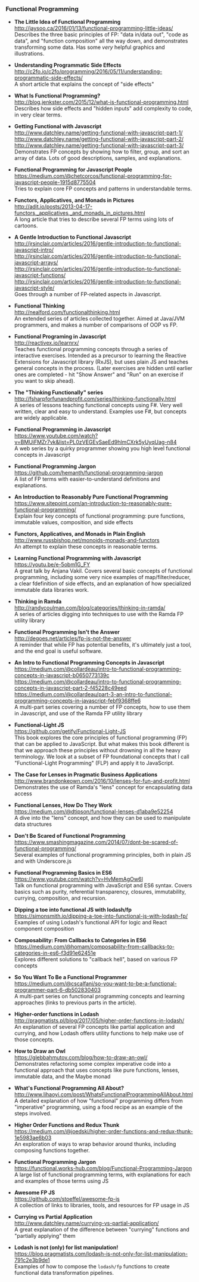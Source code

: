 ### Functional Programming

 - **The Little Idea of Functional Programming**  
   http://jaysoo.ca/2016/01/13/functional-programming-little-ideas/  
   Describes the three basic principles of FP: "data in/data out", "code as data", and "function composition" all the way down, and demonstrates transforming some data.  Has some _very_ helpful graphics and illustrations.
   
- **Understanding Programmatic Side Effects**  
  http://c2fo.io/c2fo/programming/2016/05/11/understanding-programmatic-side-effects/  
  A short article that explains the concept of "side effects"
  
- **What Is Functional Programming?**  
  http://blog.jenkster.com/2015/12/what-is-functional-programming.html  
  Describes how side effects and "hidden inputs" add complexity to code, in very clear terms.

- **Getting Functional with Javascript**  
  http://www.datchley.name/getting-functional-with-javascript-part-1/  
  http://www.datchley.name/getting-functional-with-javascript-part-2/  
  http://www.datchley.name/getting-functional-with-javascript-part-3/  
  Demonstrates FP concepts by showing how to filter, group, and sort an array of data.  Lots of good descriptions, samples, and explanations.

- **Functional Programming for Javascript People**  
  https://medium.com/@chetcorcos/functional-programming-for-javascript-people-1915d8775504  
  Tries to explain core FP concepts and patterns in understandable terms.

- **Functors, Applicatives, and Monads in Pictures**  
  http://adit.io/posts/2013-04-17-functors,_applicatives,_and_monads_in_pictures.html  
  A long article that tries to describe several FP terms using lots of cartoons.
  
- **A Gentle Introduction to Functional Javascript**  
  http://jrsinclair.com/articles/2016/gentle-introduction-to-functional-javascript-intro/  
  http://jrsinclair.com/articles/2016/gentle-introduction-to-functional-javascript-arrays/  
  http://jrsinclair.com/articles/2016/gentle-introduction-to-functional-javascript-functions/  
  http://jrsinclair.com/articles/2016/gentle-introduction-to-functional-javascript-style/  
  Goes through a number of FP-related aspects in Javascript.

- **Functional Thinking**  
  http://nealford.com/functionalthinking.html  
  An extended series of articles collected together.  Aimed at Java/JVM programmers, and makes a number of comparisons of OOP vs FP.

- **Functional Programing in Javascript**  
  http://reactivex.io/learnrx/  
  Teaches functional programming concepts through a series of interactive exercises.  Intended as a precursor to learning the Reactive Extensions for Javascript library (RxJS), but uses plain JS and teaches general concepts in the process.  (Later exercises are hidden until earlier ones are completed - hit "Show Answer" and "Run" on an exercise if you want to skip ahead).
  
- **The "Thinking Functionally" series**  
  http://fsharpforfunandprofit.com/series/thinking-functionally.html  
  A series of lessons teaching functional concepts using F#.  Very well written, clear and easy to understand.  Examples use F#, but concepts are widely applicable.

- **Functional Programming in Javascript**  
  https://www.youtube.com/watch?v=BMUiFMZr7vk&list=PL0zVEGEvSaeEd9hlmCXrk5yUyqUag-n84  
  A web series by a quirky programmer showing you high level functional concepts in Javascript
  
- **Functional Programming Jargon**  
  https://github.com/hemanth/functional-programming-jargon  
  A list of FP terms with easier-to-understand definitions and explanations.
  
- **An Introduction to Reasonably Pure Functional Programming**  
  https://www.sitepoint.com/an-introduction-to-reasonably-pure-functional-programming/  
  Explain four key concepts of functional programming: pure functions, immutable values, composition, and side effects
  
- **Functors, Applicatives, and Monads in Plain English**  
  http://www.russbishop.net/monoids-monads-and-functors  
  An attempt to explain these concepts in reasonable terms.

- **Learning Functional Programming with Javascript**  
  https://youtu.be/e-5obm1G_FY  
  A great talk by Anjana Vakil.  Covers several basic concepts of functional programming, including some very nice examples of map/filter/reducer, a clear fdefinition of side effects, and an explanation of how specialized immutable data libraries work.

- **Thinking in Ramda**  
  http://randycoulman.com/blog/categories/thinking-in-ramda/  
  A series of articles digging into techniques to use with the Ramda FP utility library
  
- **Functional Programming Isn't the Answer**  
  http://degoes.net/articles/fp-is-not-the-answer  
  A reminder that while FP has potential benefits, it's ultimately just a tool, and the end goal is useful software.
  
- **An Intro to Functional Programming Concepts in Javascript**  
  https://medium.com/@collardeau/intro-to-functional-programming-concepts-in-javascript-b0650773139c  
  https://medium.com/@collardeau/intro-to-functional-programming-concepts-in-javascript-part-2-f45228c49eed  
  https://medium.com/@collardeau/part-3-an-intro-to-functional-programming-concepts-in-javascript-febf9368ffe6  
  A multi-part series covering a number of FP concepts, how to use them in Javascript, and use of the Ramda FP utility library

- **Functional-Light JS**  
  https://github.com/getify/Functional-Light-JS  
  This book explores the core principles of functional programming (FP) that can be applied to JavaScript. But what makes this book different is that we approach these principles without drowning in all the heavy terminology. We look at a subset of FP foundational concepts that I call "Functional-Light Programming" (FLP) and apply it to JavaScript.
 
- **The Case for Lenses in Pragmatic Business Applications**  
  http://www.brandonkeown.com/2016/10/lenses-for-fun-and-profit.html  
   Demonstrates the use of Ramda's "lens" concept for encapsulating data access
   
- **Functional Lenses, How Do They Work**  
  https://medium.com/@dtipson/functional-lenses-d1aba9e52254  
  A dive into the "lens" concept, and how they can be used to manipulate data structures
   
- **Don't Be Scared of Functional Programming**  
  https://www.smashingmagazine.com/2014/07/dont-be-scared-of-functional-programming/  
  Several examples of functional programming principles, both in plain JS and with Underscore.js

- **Functional Programming Basics in ES6**  
  https://www.youtube.com/watch?v=HvMemAgOw6I  
  Talk on functional programming with JavaScript and ES6 syntax. Covers basics such as purity, referential transparency, closures, immutability, currying, composition, and recursion.

- **Dipping a toe into functional JS with lodash/fp**  
  https://simonsmith.io/dipping-a-toe-into-functional-js-with-lodash-fp/  
  Examples of using Lodash's functional API for logic and React component composition
  
- **Composability: From Callbacks to Categories in ES6**  
  https://medium.com/@homam/composability-from-callbacks-to-categories-in-es6-f3d91e62451e  
  Explores different solutions to "callback hell", based on various FP concepts

- **So You Want To Be a Functional Programmer**  
  https://medium.com/@cscalfani/so-you-want-to-be-a-functional-programmer-part-6-db502830403  
  A multi-part series on functional programming concepts and learning approaches (links to previous parts in the article).
  
- **Higher-order functions in Lodash**  
  http://pragmatists.pl/blog/2017/05/higher-order-functions-in-lodash/  
  An explanation of several FP concepts like partial application and currying, and how Lodash offers utility functions to help make use of those concepts.
  
- **How to Draw an Owl**  
  https://glebbahmutov.com/blog/how-to-draw-an-owl/  
  Demonstrates refactoring some complex imperative code into a functional approach that uses concepts like pure functions, lenses, immutable data, and the Maybe monad

- **What's Functional Programming All About?**  
  http://www.lihaoyi.com/post/WhatsFunctionalProgrammingAllAbout.html  
  A detailed explanation of how "functional" programming differs from "imperative" programming, using a food recipe as an example of the steps involved.
  
- **Higher Order Functions and Redux Thunk**  
  https://medium.com/@joedski/higher-order-functions-and-redux-thunk-1e5983ae6b03  
  An exploration of ways to wrap behavior around thunks, including composing functions together.

- **Functional Programming Jargon**  
  https://functional.works-hub.com/blog/Functional-Programming-Jargon  
  A large list of functional programming terms, with explanations for each and examples of those terms using JS
  
- **Awesome FP JS**  
  https://github.com/stoeffel/awesome-fp-js  
  A collection of links to libraries, tools, and resources for FP usage in JS
  
- **Currying vs Partial Application**  
  http://www.datchley.name/currying-vs-partial-application/  
  A great explanation of the difference between "currying" functions and "partially applying" them
  
- **Lodash is not (only) for list manipulation!**  
  https://blog.pragmatists.com/lodash-is-not-only-for-list-manipulation-791c2e3b9de1  
  Examples of how to compose the `lodash/fp` functions to create functional data transformation pipelines.